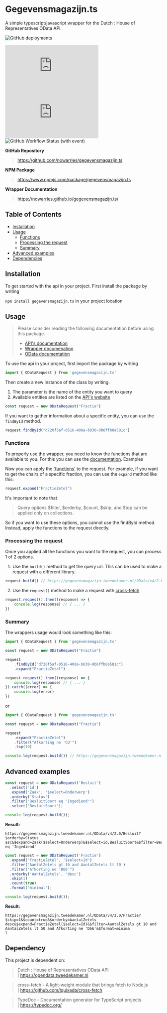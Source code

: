 # Gegevensmagazijn.ts

A simple typescript/javascript wrapper for the Dutch : House of Representatives OData API.

![GitHub deployments](https://img.shields.io/github/deployments/nowarries/gegevensmagazijn.ts/github-pages?style=for-the-badge&label=Wrapper%20Documentation&link=https%3A%2F%2Fnowarries.github.io%2Fgegevensmagazijn.ts%2F)

![NPM](https://img.shields.io/npm/dt/gegevensmagazijn.ts?style=for-the-badge)
![NPM](https://img.shields.io/npm/l/gegevensmagazijn.ts?style=for-the-badge)
![GitHub Workflow Status (with event)](https://img.shields.io/github/actions/workflow/status/nowarries/gegevensmagazijn.ts/jest.yml?style=for-the-badge&label=%F0%9F%83%8F%20Tests)

**GitHub Repository**
> https://github.com/nowarries/gegevensmagazijn.ts

**NPM Package**
> https://www.npmjs.com/package/gegevensmagazijn.ts

**Wrapper Documentation**
> https://nowarries.github.io/gegevensmagazijn.ts/



## Table of Contents

- [Installation](#installation)
- [Usage](#usage)
  - [Functions](#functions)
  - [Processing the request](#processing-the-request)
  - [Summary](#summary)
- [Advanced examples](#advanced-examples)
- [Dependencies](#dependency)

## Installation

To get started with the api in your project. First install the package by writing

`npm install gegevensmagazijn.ts` in your project location

## Usage

> Please consider reading the following documentation before using this package.
>- [API's documentation](https://opendata.tweedekamer.nl/documentatie/odata-api)
> - [Wrapper documenation](https://nowarries.github.io/gegevensmagazijn.ts/)
> - [OData documentation](https://www.odata.org/getting-started/basic-tutorial/)

To use the api in your project, first import the package by writing

```typescript
import { ODataRequest } from 'gegevensmagazijn.ts'
```

Then create a new instance of the class by writing.
1. The parameter is the name of the entity you want to query
2. Available entities are listed on the [API's website](https://opendata.tweedekamer.nl/documentatie/informatiemodel)

```typescript
const request = new ODataRequest("Fractie")
```

If you want to gather information about a specific entity, you can use the `findById` method.

```typescript
request.findById("d720f5af-0516-408a-b830-0b6ffb8a581c")
```

### Functions
To properly use the wrapper, you need to know the functions that are available to you.
For this you can use the [documentation](https://nowarries.github.io/gegevensmagazijn.ts/).
Examples 

Now you can apply the ['functions'](https://opendata.tweedekamer.nl/documentatie/odata-api#heading-116)
to the request. For example, if you want to get the chairs of a specific fraction, you can use the `expand` method
like this:
```typescript
request.expand("FractieZetel")
```

It's important to note that 
> Query options $filter, $orderby, $count, $skip, and $top can be applied only on collections.

So if you want to use these options, you cannot use the findById method. Instead, apply the functions to the request directly.

### Processing the request

Once you applied all the functions you want to the request, you can process 1 of 2 options.

1. Use the `build()` method to get the query url. This can be used to make a request with a different library.

```typescript
request.build() // https://gegevensmagazijn.tweedekamer.nl/OData/v4/2.0/Fractie/d720f5af-0516-408a-b830-0b6ffb8a581c?$expand=FractieZetel
```

2. Use the `request()` method to make a request with [cross-fetch](https://www.npmjs.com/package/cross-fetch)

```typescript
request.request().then((response) => {
    console.log(response) // { ... }
})
```

### Summary

The wrappers usage would look something like this:

```typescript
import { ODataRequest } from 'gegevensmagazijn.ts'

const request = new ODataRequest("Fractie")

request
    .findById("d720f5af-0516-408a-b830-0b6ffb8a581c")
    .expand("FractieZetel")

request.request().then((response) => {
    console.log(response) // { ... }
}).catch((error) => {
    console.log(error)
})
```

or 

```typescript
import { ODataRequest } from 'gegevensmagazijn.ts'

const request = new ODataRequest("Fractie")

request
    .expand("FractieZetel")
    .filter("Afkorting ne 'CU'")
    .top(10)

console.log(request.build()) // https://gegevensmagazijn.tweedekamer.nl/OData/v4/2.0/Fractie?$top=10&$expand=FractieZetel&$filter=Afkorting%20ne%20%27CU%27
```

## Advanced examples

```typescript
const request = new ODataRequest('Besluit')
  .select('id')
  .expand('Zaak', '$select=Onderwerp')
  .orderby('Status')
  .filter("BesluitSoort eq 'Ingediend'")
  .select('BesluitSoort');

console.log(request.build());
```

**Result:**
```
https://gegevensmagazijn.tweedekamer.nl/OData/v4/2.0/Besluit?$orderby=Status asc&$expand=Zaak($select=Onderwerp)&$select=id,BesluitSoort&$filter=BesluitSoort eq 'Ingediend'
```

```typescript
const request = new ODataRequest('Fractie')
  .expand('FractieZetel', '$select=Id')
  .filter('AantalZetels gt 10 and AantalZetels lt 50')
  .filter("Afkorting ne 'D66'")
  .orderby('AantalZetels', 'desc')
  .skip(1)
  .count(true)
  .format('minimal');

console.log(request.build());
```

**Result:**
```
https://gegevensmagazijn.tweedekamer.nl/OData/v4/2.0/Fractie?$skip=1&$count=true&$orderby=AantalZetels desc&$expand=FractieZetel($select=Id)&$filter=AantalZetels gt 10 and AantalZetels lt 50 and Afkorting ne 'D66'&$format=minima
l
```

## Dependency

This project is dependent on:

> Dutch : House of Representatives OData API
> <br> | https://opendata.tweedekamer.nl

> cross-fetch - A light-weight module that brings fetch to Node.js
> <br> | https://github.com/lquixada/cross-fetch

> TypeDoc - Documentation generator for TypeScript projects.
> <br> | https://typedoc.org/